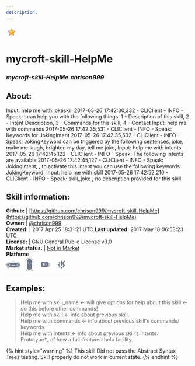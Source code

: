 ```yaml
---
description: 
---
```


![](../.gitbook/assets/star.png)  
# mycroft-skill-HelpMe  
### _mycroft-skill-HelpMe.chrison999_  
## About:  
Input: help me with jokeskill
2017-05-26 17:42:30,332 - CLIClient - INFO - Speak: I can help you with the following things. 1 - Description of this skill,  2 - Intent Description, 3 - Commands for this skill, 4 - Contact
Input: help me with commands
2017-05-26 17:42:35,531 - CLIClient - INFO - Speak: Keywords for JokingIntent
2017-05-26 17:42:35,532 - CLIClient - INFO - Speak: JokingKeyword can be triggered by the following sentences, joke, make me laugh, brighten my day, tell me joke,
Input: help me with intents
2017-05-26 17:42:45,122 - CLIClient - INFO - Speak: The following intents are available
2017-05-26 17:42:45,127 - CLIClient - INFO - Speak: JokingIntent, , to activate this intent you can use the following keywords JokingKeyword,
Input: help me with skill
2017-05-26 17:42:52,210 - CLIClient - INFO - Speak: skill_joke , no description provided for this skill.

## Skill information:  
**Github:** | [https://github.com/chrison999/mycroft-skill-HelpMe](https://github.com/chrison999/mycroft-skill-HelpMe)  
**Owner:** | [@chrison999](https://github.com/chrison999)  
**Created:** | 2017 Apr 25 18:31:21 UTC  **Last updated:** 2017 May 18 06:53:23 UTC  
**License:** | GNU General Public License v3.0  
**Market status:** | [Not in Market](https://market.mycroft.ai/skill/)  
**Platform:**  
 ![Mark I](../.gitbook/assets/mark-1-icon.png)  ![Mark II](../.gitbook/assets/mark-2-icon.png)  ![Picroft](../.gitbook/assets/picroft-icon.png)  ![plasmoid](../.gitbook/assets/kde.png)   
## Examples:  
> Help me with skill_name <- will give options for help about this skill <- do this before other commands!  
> Help me with skill <- info about previous skill.  
> Help me with commands <- info about previous skill's commands/ keywords.  
> Help me with intents <- info about previous skill's intents.  
> Prototype*_ of how a full-featured help facility.  
  
{% hint style="warning" %}
This skill Did not pass the Abstract Syntax Trees testing. Skill properly do not work in current state.
{% endhint %}
